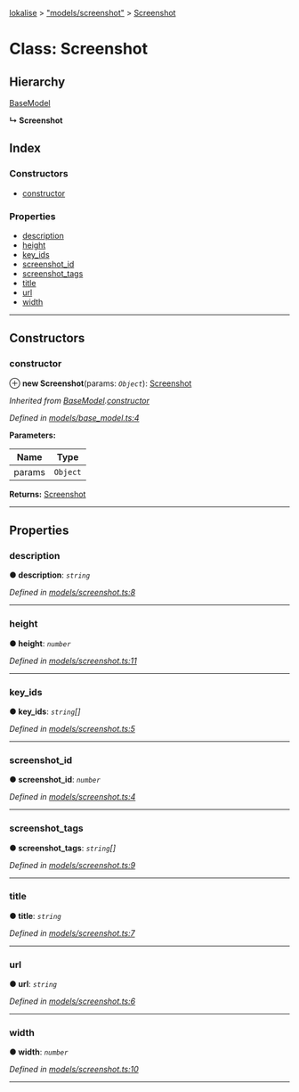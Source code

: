 [lokalise](../README.md) > ["models/screenshot"](../modules/_models_screenshot_.md) > [Screenshot](../classes/_models_screenshot_.screenshot.md)

# Class: Screenshot

## Hierarchy

 [BaseModel](_models_base_model_.basemodel.md)

**↳ Screenshot**

## Index

### Constructors

* [constructor](_models_screenshot_.screenshot.md#constructor)

### Properties

* [description](_models_screenshot_.screenshot.md#description)
* [height](_models_screenshot_.screenshot.md#height)
* [key_ids](_models_screenshot_.screenshot.md#key_ids)
* [screenshot_id](_models_screenshot_.screenshot.md#screenshot_id)
* [screenshot_tags](_models_screenshot_.screenshot.md#screenshot_tags)
* [title](_models_screenshot_.screenshot.md#title)
* [url](_models_screenshot_.screenshot.md#url)
* [width](_models_screenshot_.screenshot.md#width)

---

## Constructors

<a id="constructor"></a>

###  constructor

⊕ **new Screenshot**(params: *`Object`*): [Screenshot](_models_screenshot_.screenshot.md)

*Inherited from [BaseModel](_models_base_model_.basemodel.md).[constructor](_models_base_model_.basemodel.md#constructor)*

*Defined in [models/base_model.ts:4](https://github.com/lokalise/node-lokalise-api/blob/4987c08/src/models/base_model.ts#L4)*

**Parameters:**

| Name | Type |
| ------ | ------ |
| params | `Object` |

**Returns:** [Screenshot](_models_screenshot_.screenshot.md)

___

## Properties

<a id="description"></a>

###  description

**● description**: *`string`*

*Defined in [models/screenshot.ts:8](https://github.com/lokalise/node-lokalise-api/blob/4987c08/src/models/screenshot.ts#L8)*

___
<a id="height"></a>

###  height

**● height**: *`number`*

*Defined in [models/screenshot.ts:11](https://github.com/lokalise/node-lokalise-api/blob/4987c08/src/models/screenshot.ts#L11)*

___
<a id="key_ids"></a>

###  key_ids

**● key_ids**: *`string`[]*

*Defined in [models/screenshot.ts:5](https://github.com/lokalise/node-lokalise-api/blob/4987c08/src/models/screenshot.ts#L5)*

___
<a id="screenshot_id"></a>

###  screenshot_id

**● screenshot_id**: *`number`*

*Defined in [models/screenshot.ts:4](https://github.com/lokalise/node-lokalise-api/blob/4987c08/src/models/screenshot.ts#L4)*

___
<a id="screenshot_tags"></a>

###  screenshot_tags

**● screenshot_tags**: *`string`[]*

*Defined in [models/screenshot.ts:9](https://github.com/lokalise/node-lokalise-api/blob/4987c08/src/models/screenshot.ts#L9)*

___
<a id="title"></a>

###  title

**● title**: *`string`*

*Defined in [models/screenshot.ts:7](https://github.com/lokalise/node-lokalise-api/blob/4987c08/src/models/screenshot.ts#L7)*

___
<a id="url"></a>

###  url

**● url**: *`string`*

*Defined in [models/screenshot.ts:6](https://github.com/lokalise/node-lokalise-api/blob/4987c08/src/models/screenshot.ts#L6)*

___
<a id="width"></a>

###  width

**● width**: *`number`*

*Defined in [models/screenshot.ts:10](https://github.com/lokalise/node-lokalise-api/blob/4987c08/src/models/screenshot.ts#L10)*

___

